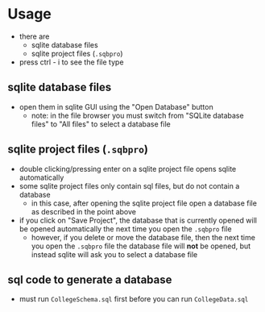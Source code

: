# Usage

- there are
  - sqlite database files
  - sqlite project files (`.sqbpro`)
- press ctrl - i to see the file type

## sqlite database files

- open them in sqlite GUI using the "Open Database" button
  - note: in the file browser you must switch from "SQLite database files" to "All files" to select a database file

## sqlite project files (`.sqbpro`)
  
- double clicking/pressing enter on a sqlite project file opens sqlite automatically
- some sqlite project files only contain sql files, but do not contain a database
  - in this case, after opening the sqlite project file open a database file as described in the point above
- if you click on "Save Project", the database that is currently opened will be opened automatically the next time you open the `.sqbpro` file
  - however, if you delete or move the database file, then the next time you open the `.sqbpro` file the database file will **not** be opened, but instead sqlite will ask you to select a database file

## sql code to generate a database

- must run `CollegeSchema.sql` first before you can run `CollegeData.sql`
